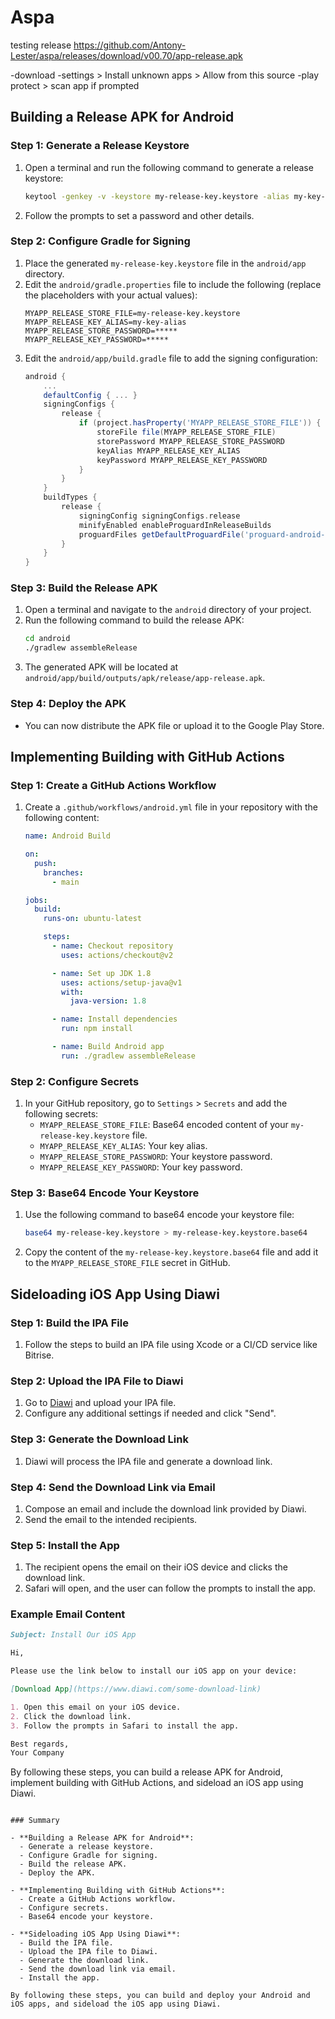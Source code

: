 
# Aspa
testing release
https://github.com/Antony-Lester/aspa/releases/download/v00.70/app-release.apk

-download
-settings > Install unknown apps > Allow from this source
-play protect > scan app if prompted

## Building a Release APK for Android

### Step 1: Generate a Release Keystore

1. Open a terminal and run the following command to generate a release keystore:
   ```sh
   keytool -genkey -v -keystore my-release-key.keystore -alias my-key-alias -keyalg RSA -keysize 2048 -validity 10000
   ```
2. Follow the prompts to set a password and other details.

### Step 2: Configure Gradle for Signing

1. Place the generated `my-release-key.keystore` file in the `android/app` directory.
2. Edit the `android/gradle.properties` file to include the following (replace the placeholders with your actual values):
   ```properties
   MYAPP_RELEASE_STORE_FILE=my-release-key.keystore
   MYAPP_RELEASE_KEY_ALIAS=my-key-alias
   MYAPP_RELEASE_STORE_PASSWORD=*****
   MYAPP_RELEASE_KEY_PASSWORD=*****
   ```
3. Edit the `android/app/build.gradle` file to add the signing configuration:
   ```gradle
   android {
       ...
       defaultConfig { ... }
       signingConfigs {
           release {
               if (project.hasProperty('MYAPP_RELEASE_STORE_FILE')) {
                   storeFile file(MYAPP_RELEASE_STORE_FILE)
                   storePassword MYAPP_RELEASE_STORE_PASSWORD
                   keyAlias MYAPP_RELEASE_KEY_ALIAS
                   keyPassword MYAPP_RELEASE_KEY_PASSWORD
               }
           }
       }
       buildTypes {
           release {
               signingConfig signingConfigs.release
               minifyEnabled enableProguardInReleaseBuilds
               proguardFiles getDefaultProguardFile('proguard-android-optimize.txt'), 'proguard-rules.pro'
           }
       }
   }
   ```

### Step 3: Build the Release APK

1. Open a terminal and navigate to the `android` directory of your project.
2. Run the following command to build the release APK:
   ```sh
   cd android
   ./gradlew assembleRelease
   ```
3. The generated APK will be located at `android/app/build/outputs/apk/release/app-release.apk`.

### Step 4: Deploy the APK

- You can now distribute the APK file or upload it to the Google Play Store.

## Implementing Building with GitHub Actions

### Step 1: Create a GitHub Actions Workflow

1. Create a `.github/workflows/android.yml` file in your repository with the following content:
   ```yaml
   name: Android Build

   on:
     push:
       branches:
         - main

   jobs:
     build:
       runs-on: ubuntu-latest

       steps:
         - name: Checkout repository
           uses: actions/checkout@v2

         - name: Set up JDK 1.8
           uses: actions/setup-java@v1
           with:
             java-version: 1.8

         - name: Install dependencies
           run: npm install

         - name: Build Android app
           run: ./gradlew assembleRelease
   ```

### Step 2: Configure Secrets

1. In your GitHub repository, go to `Settings` > `Secrets` and add the following secrets:
   - `MYAPP_RELEASE_STORE_FILE`: Base64 encoded content of your `my-release-key.keystore` file.
   - `MYAPP_RELEASE_KEY_ALIAS`: Your key alias.
   - `MYAPP_RELEASE_STORE_PASSWORD`: Your keystore password.
   - `MYAPP_RELEASE_KEY_PASSWORD`: Your key password.

### Step 3: Base64 Encode Your Keystore

1. Use the following command to base64 encode your keystore file:
   ```sh
   base64 my-release-key.keystore > my-release-key.keystore.base64
   ```
2. Copy the content of the `my-release-key.keystore.base64` file and add it to the `MYAPP_RELEASE_STORE_FILE` secret in GitHub.

## Sideloading iOS App Using Diawi

### Step 1: Build the IPA File

1. Follow the steps to build an IPA file using Xcode or a CI/CD service like Bitrise.

### Step 2: Upload the IPA File to Diawi

1. Go to [Diawi](https://www.diawi.com/) and upload your IPA file.
2. Configure any additional settings if needed and click "Send".

### Step 3: Generate the Download Link

1. Diawi will process the IPA file and generate a download link.

### Step 4: Send the Download Link via Email

1. Compose an email and include the download link provided by Diawi.
2. Send the email to the intended recipients.

### Step 5: Install the App

1. The recipient opens the email on their iOS device and clicks the download link.
2. Safari will open, and the user can follow the prompts to install the app.

### Example Email Content

```markdown
Subject: Install Our iOS App

Hi,

Please use the link below to install our iOS app on your device:

[Download App](https://www.diawi.com/some-download-link)

1. Open this email on your iOS device.
2. Click the download link.
3. Follow the prompts in Safari to install the app.

Best regards,
Your Company
```

By following these steps, you can build a release APK for Android, implement building with GitHub Actions, and sideload an iOS app using Diawi.
```

### Summary

- **Building a Release APK for Android**:
  - Generate a release keystore.
  - Configure Gradle for signing.
  - Build the release APK.
  - Deploy the APK.

- **Implementing Building with GitHub Actions**:
  - Create a GitHub Actions workflow.
  - Configure secrets.
  - Base64 encode your keystore.

- **Sideloading iOS App Using Diawi**:
  - Build the IPA file.
  - Upload the IPA file to Diawi.
  - Generate the download link.
  - Send the download link via email.
  - Install the app.

By following these steps, you can build and deploy your Android and iOS apps, and sideload the iOS app using Diawi.